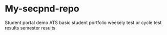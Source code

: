 # My-secpnd-repo
Student portal  demo
ATS
basic student portfolio 
weekely test or cycle test results 
semester results 
